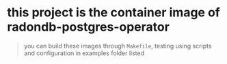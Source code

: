 # this project is the container image of radondb-postgres-operator
>  you can build these images through `Makefile`, testing using scripts and configuration in examples folder  listed